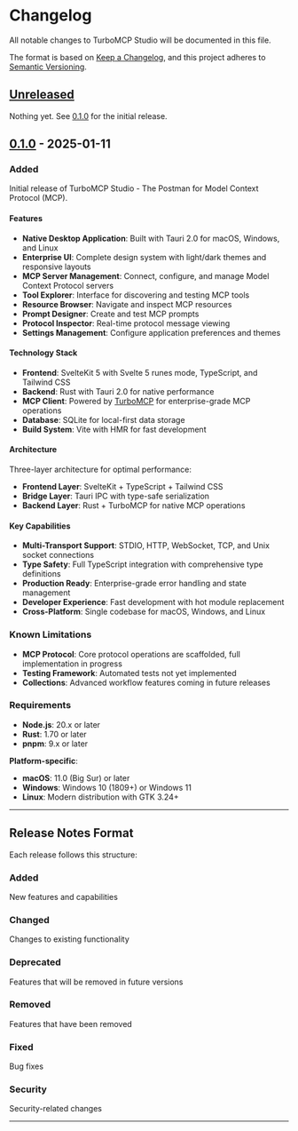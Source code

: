 # Changelog

All notable changes to TurboMCP Studio will be documented in this file.

The format is based on [Keep a Changelog](https://keepachangelog.com/en/1.0.0/),
and this project adheres to [Semantic Versioning](https://semver.org/spec/v2.0.0.html).

## [Unreleased]

Nothing yet. See [0.1.0] for the initial release.

## [0.1.0] - 2025-01-11

### Added

Initial release of TurboMCP Studio - The Postman for Model Context Protocol (MCP).

#### Features

- **Native Desktop Application**: Built with Tauri 2.0 for macOS, Windows, and Linux
- **Enterprise UI**: Complete design system with light/dark themes and responsive layouts
- **MCP Server Management**: Connect, configure, and manage Model Context Protocol servers
- **Tool Explorer**: Interface for discovering and testing MCP tools
- **Resource Browser**: Navigate and inspect MCP resources
- **Prompt Designer**: Create and test MCP prompts
- **Protocol Inspector**: Real-time protocol message viewing
- **Settings Management**: Configure application preferences and themes

#### Technology Stack

- **Frontend**: SvelteKit 5 with Svelte 5 runes mode, TypeScript, and Tailwind CSS
- **Backend**: Rust with Tauri 2.0 for native performance
- **MCP Client**: Powered by [TurboMCP](https://github.com/Epistates/turbomcp) for enterprise-grade MCP operations
- **Database**: SQLite for local-first data storage
- **Build System**: Vite with HMR for fast development

#### Architecture

Three-layer architecture for optimal performance:
- **Frontend Layer**: SvelteKit + TypeScript + Tailwind CSS
- **Bridge Layer**: Tauri IPC with type-safe serialization
- **Backend Layer**: Rust + TurboMCP for native MCP operations

#### Key Capabilities

- **Multi-Transport Support**: STDIO, HTTP, WebSocket, TCP, and Unix socket connections
- **Type Safety**: Full TypeScript integration with comprehensive type definitions
- **Production Ready**: Enterprise-grade error handling and state management
- **Developer Experience**: Fast development with hot module replacement
- **Cross-Platform**: Single codebase for macOS, Windows, and Linux

### Known Limitations

- **MCP Protocol**: Core protocol operations are scaffolded, full implementation in progress
- **Testing Framework**: Automated tests not yet implemented
- **Collections**: Advanced workflow features coming in future releases

### Requirements

- **Node.js**: 20.x or later
- **Rust**: 1.70 or later
- **pnpm**: 9.x or later

**Platform-specific**:
- **macOS**: 11.0 (Big Sur) or later
- **Windows**: Windows 10 (1809+) or Windows 11
- **Linux**: Modern distribution with GTK 3.24+

---

## Release Notes Format

Each release follows this structure:

### Added
New features and capabilities

### Changed
Changes to existing functionality

### Deprecated
Features that will be removed in future versions

### Removed
Features that have been removed

### Fixed
Bug fixes

### Security
Security-related changes

---

[Unreleased]: https://github.com/Epistates/turbomcpstudio/compare/v0.1.0...HEAD
[0.1.0]: https://github.com/Epistates/turbomcpstudio/releases/tag/v0.1.0
